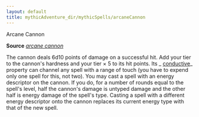```yaml
---
layout: default
title: mythicAdventure_dir/mythicSpells/arcaneCannon
---
```

Arcane Cannon

**Source** [_arcane cannon_](ultimateComba_dir/spells/arcaneCannon#_arcane-cannon)

The cannon deals 6d10 points of damage on a successful hit. Add your tier to the cannon's hardness and your tier × 5 to its hit points. Its _ [conductive](advance_dir/magicItems/weapons#_conductive)_ property can channel any spell with a range of touch (you have to expend only one spell for this, not two). You may cast a spell with an energy descriptor on the cannon. If you do, for a number of rounds equal to the spell's level, half the cannon's damage is untyped damage and the other half is energy damage of the spell's type. Casting a spell with a different energy descriptor onto the cannon replaces its current energy type with that of the new spell.

